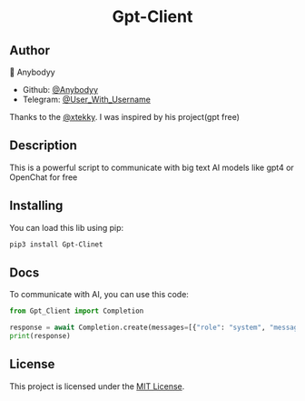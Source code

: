 <h1 align="center">Gpt-Client</h1>

## Author
👤 Anybodyy

* Github: [@Anybodyy](https://github.com/anybodyy)
* Telegram: [@User_With_Username](t.me/User_With_Username)

Thanks to the [@xtekky](https://github.com/xtekky). I was inspired by his project(gpt free)

## Description
This is a powerful script to communicate with big text AI models like gpt4 or OpenChat for free

## Installing
You can load this lib using pip:
```sh
pip3 install Gpt-Clinet
```

## Docs
To communicate with AI, you can use this code:
```python
from Gpt_Client import Completion

response = await Completion.create(messages=[{"role": "system", "message": "hello world!")
print(response)
```

## License
This project is licensed under the [MIT License](LICENSE).
